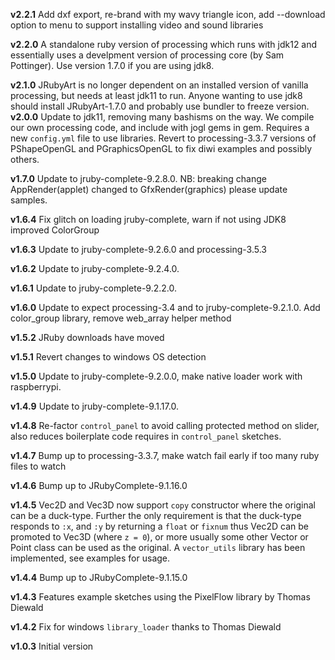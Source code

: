**v2.2.1** Add dxf export, re-brand with my wavy triangle icon, add --download option to menu to support installing video and sound libraries

**v2.2.0** A standalone ruby version of processing which runs with jdk12 and essentially uses a develpment version of processing core (by Sam Pottinger). Use version 1.7.0 if you are using jdk8.

**v2.1.0** JRubyArt is no longer dependent on an installed version of vanilla processing, but needs at least jdk11 to run. Anyone wanting to use jdk8 should install JRubyArt-1.7.0 and probably use bundler to freeze version.
**v2.0.0** Update to jdk11, removing many bashisms on the way. We compile our own processing code, and include with jogl gems in gem. Requires a new `config.yml` file to use libraries. Revert to processing-3.3.7 versions of PShapeOpenGL and PGraphicsOpenGL to fix diwi examples and possibly others.

**v1.7.0** Update to jruby-complete-9.2.8.0. NB: breaking change AppRender(applet) changed to GfxRender(graphics) please update samples.

**v1.6.4** Fix glitch on loading jruby-complete, warn if not using JDK8 improved ColorGroup

**v1.6.3** Update to jruby-complete-9.2.6.0 and processing-3.5.3

**v1.6.2** Update to jruby-complete-9.2.4.0.

**v1.6.1** Update to jruby-complete-9.2.2.0.

**v1.6.0** Update to expect processing-3.4 and to jruby-complete-9.2.1.0. Add color_group library, remove web_array helper method

**v1.5.2** JRuby downloads have moved

**v1.5.1** Revert changes to windows OS detection

**v1.5.0** Update to jruby-complete-9.2.0.0, make native loader work with raspberrypi.

**v1.4.9** Update to jruby-complete-9.1.17.0.

**v1.4.8** Re-factor `control_panel` to avoid calling protected method on slider, also reduces boilerplate code requires in `control_panel` sketches.

**v1.4.7** Bump up to processing-3.3.7, make watch fail early if too many ruby files to watch

**v1.4.6** Bump up to JRubyComplete-9.1.16.0

**v1.4.5** Vec2D and Vec3D now support `copy` constructor where the original can be a duck-type. Further the only requirement is that the duck-type responds to `:x`, and `:y` by returning a `float` or `fixnum` thus Vec2D can be promoted to Vec3D (where `z = 0`), or more usually some other Vector or Point class can be used as the original. A `vector_utils` library has been implemented, see examples for usage.

**v1.4.4** Bump up to JRubyComplete-9.1.15.0

**v1.4.3** Features example sketches using the PixelFlow library by Thomas Diewald

**v1.4.2** Fix for windows `library_loader` thanks to Thomas Diewald

**v1.0.3** Initial version
